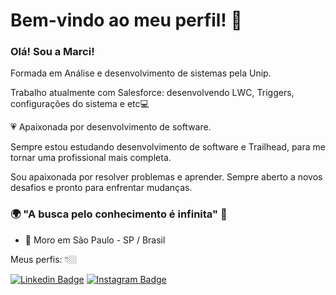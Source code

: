 # Bem-vindo ao meu perfil! 👋

### Olá! Sou a Marci!

Formada em Análise e desenvolvimento de sistemas pela Unip.

Trabalho atualmente com Salesforce: desenvolvendo LWC, Triggers, configurações do sistema e etc💻

💗 Apaixonada por desenvolvimento de software.

Sempre estou estudando desenvolvimento de software e Trailhead, para me tornar uma profissional mais completa.

Sou apaixonada por resolver problemas e aprender. Sempre aberto a novos desafios e pronto para enfrentar mudanças.

### 🌍 "A busca pelo conhecimento é infinita" 🧠

- 📍 Moro em São Paulo - SP / Brasil

Meus perfis: 👇🏼

 [![Linkedin Badge](https://img.shields.io/badge/-LinkedIn-blue?style=flat-square&logo=Linkedin&logoColor=white&link=https://www.linkedin.com/in/marcilene-ribeiro-452b18bb/)](https://www.linkedin.com/in/marcilene-ribeiro-452b18bb/) [![Instagram Badge](https://img.shields.io/badge/-Instagram-violet?style=flat-square&logo=Instagram&logoColor=white&link=http://www.instagram.com/marci_tech/)](https://www.instagram.com/marci_tech/) 







<!--
**marci-ribeiro/marci-ribeiro** is a ✨ _special_ ✨ repository because its `README.md` (this file) appears on your GitHub profile.

Here are some ideas to get you started:

- 🔭 I’m currently working on ...
- 🌱 I’m currently learning ...
- 👯 I’m looking to collaborate on ...
- 🤔 I’m looking for help with ...
- 💬 Ask me about ...
- 📫 How to reach me: ...
- 😄 Pronouns: ...
- ⚡ Fun fact: ...
-->
